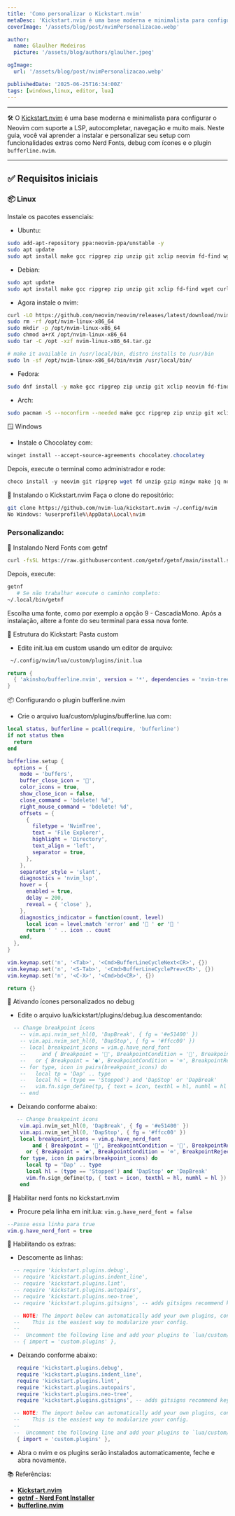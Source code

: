 ```yaml
---
title: 'Como personalizar o Kickstart.nvim'
metaDesc: 'Kickstart.nvim é uma base moderna e minimalista para configurar o Neovim com suporte a LSP, autocompletar, navegação e muito mais.'
coverImage: '/assets/blog/post/nvimPersonalizacao.webp'

author:
  name: Glaulher Medeiros
  picture: '/assets/blog/authors/glaulher.jpeg'

ogImage:
  url: '/assets/blog/post/nvimPersonalizacao.webp'

publishedDate: '2025-06-25T16:34:00Z'
tags: [windows,linux, editor, lua]
---
```


---


🛠️ O [Kickstart.nvim](https://github.com/nvim-lua/kickstart.nvim) é uma base moderna e minimalista para configurar o Neovim com suporte a LSP, autocompletar, navegação e muito mais. Neste guia, você vai aprender a instalar e personalizar seu setup com funcionalidades extras como Nerd Fonts, debug com ícones e o plugin `bufferline.nvim`.

---

## ✅ Requisitos iniciais

### 📦 Linux

Instale os pacotes essenciais:

- Ubuntu:
```bash
sudo add-apt-repository ppa:neovim-ppa/unstable -y
sudo apt update
sudo apt install make gcc ripgrep zip unzip git xclip neovim fd-find wget curl wl-clipboard
```

- Debian:
```bash
sudo apt update
sudo apt install make gcc ripgrep zip unzip git xclip fd-find wget curl wl-clipboard
```

- Agora instale o nvim:
```bash
curl -LO https://github.com/neovim/neovim/releases/latest/download/nvim-linux-x86_64.tar.gz
sudo rm -rf /opt/nvim-linux-x86_64
sudo mkdir -p /opt/nvim-linux-x86_64
sudo chmod a+rX /opt/nvim-linux-x86_64
sudo tar -C /opt -xzf nvim-linux-x86_64.tar.gz

# make it available in /usr/local/bin, distro installs to /usr/bin
sudo ln -sf /opt/nvim-linux-x86_64/bin/nvim /usr/local/bin/
```

- Fedora:
```bash
sudo dnf install -y make gcc ripgrep zip unzip git xclip neovim fd-find wget curl wl-clipboard
```
- Arch:
```bash
sudo pacman -S --noconfirm --needed make gcc ripgrep zip unzip git xclip neovim fd-find wget curl wl-clipboard
```


🪟 Windows
- Instale o Chocolatey com:

```powershell
winget install --accept-source-agreements chocolatey.chocolatey
```
Depois, execute o terminal como administrador e rode:

```powershell
choco install -y neovim git ripgrep wget fd unzip gzip mingw make jq nodejs-lts luarocks llvm
```
🚀 Instalando o Kickstart.nvim
Faça o clone do repositório:

```bash
git clone https://github.com/nvim-lua/kickstart.nvim ~/.config/nvim
No Windows: %userprofile%\AppData\Local\nvim
```



### Personalizando:

🎨 Instalando Nerd Fonts com getnf
```bash
curl -fsSL https://raw.githubusercontent.com/getnf/getnf/main/install.sh | bash
```

Depois, execute:
```bash
getnf
   # Se não trabalhar execute o caminho completo:
~/.local/bin/getnf
```

Escolha uma fonte, como por exemplo a opção 9 - CascadiaMono. Após a instalação, altere a fonte do seu terminal para essa nova fonte.



🧠 Estrutura do Kickstart: Pasta custom

- Edite init.lua em custom usando um editor de arquivo:
```bash
 ~/.config/nvim/lua/custom/plugins/init.lua
```

```lua
return {
  { 'akinsho/bufferline.nvim', version = '*', dependencies = 'nvim-tree/nvim-web-devicons' },
}
```
📦 Configurando o plugin bufferline.nvim
- Crie o arquivo lua/custom/plugins/bufferline.lua com:

```lua
local status, bufferline = pcall(require, 'bufferline')
if not status then
  return
end

bufferline.setup {
  options = {
    mode = 'buffers',
    buffer_close_icon = '',
    color_icons = true,
    show_close_icon = false,
    close_command = 'bdelete! %d',
    right_mouse_command = 'bdelete! %d',
    offsets = {
      {
        filetype = 'NvimTree',
        text = 'File Explorer',
        highlight = 'Directory',
        text_align = 'left',
        separator = true,
      },
    },
    separator_style = 'slant',
    diagnostics = 'nvim_lsp',
    hover = {
      enabled = true,
      delay = 200,
      reveal = { 'close' },
    },
    diagnostics_indicator = function(count, level)
      local icon = level:match 'error' and ' ' or ' '
      return ' ' .. icon .. count
    end,
  },
}

vim.keymap.set('n', '<Tab>', '<Cmd>BufferLineCycleNext<CR>', {})
vim.keymap.set('n', '<S-Tab>', '<Cmd>BufferLineCyclePrev<CR>', {})
vim.keymap.set('n', '<C-X>', '<Cmd>bd<CR>', {})

return {}
```
🐞 Ativando ícones personalizados no debug
- Edite o arquivo lua/kickstart/plugins/debug.lua descomentando:

```lua
  -- Change breakpoint icons
    -- vim.api.nvim_set_hl(0, 'DapBreak', { fg = '#e51400' })
    -- vim.api.nvim_set_hl(0, 'DapStop', { fg = '#ffcc00' })
    -- local breakpoint_icons = vim.g.have_nerd_font
    --     and { Breakpoint = '', BreakpointCondition = '', BreakpointRejected = '', LogPoint = '', Stopped = '' }
    --   or { Breakpoint = '●', BreakpointCondition = '⊜', BreakpointRejected = '⊘', LogPoint = '◆', Stopped = '⭔' }
    -- for type, icon in pairs(breakpoint_icons) do
    --   local tp = 'Dap' .. type
    --   local hl = (type == 'Stopped') and 'DapStop' or 'DapBreak'
    --   vim.fn.sign_define(tp, { text = icon, texthl = hl, numhl = hl })
    -- end
```
- Deixando conforme abaixo:

```lua
   -- Change breakpoint icons
    vim.api.nvim_set_hl(0, 'DapBreak', { fg = '#e51400' })
    vim.api.nvim_set_hl(0, 'DapStop', { fg = '#ffcc00' })
    local breakpoint_icons = vim.g.have_nerd_font
        and { Breakpoint = '', BreakpointCondition = '', BreakpointRejected = '', LogPoint = '', Stopped = '' }
      or { Breakpoint = '●', BreakpointCondition = '⊜', BreakpointRejected = '⊘', LogPoint = '◆', Stopped = '⭔' }
    for type, icon in pairs(breakpoint_icons) do
      local tp = 'Dap' .. type
      local hl = (type == 'Stopped') and 'DapStop' or 'DapBreak'
      vim.fn.sign_define(tp, { text = icon, texthl = hl, numhl = hl })
    end
```

🎨 Habilitar nerd fonts no kickstart.nvim
- Procure pela linha em init.lua: `vim.g.have_nerd_font = false`
```lua
--Passe essa linha para true
vim.g.have_nerd_font = true
```

🧠 Habilitando os extras:
- Descomente as linhas:
```lua
  -- require 'kickstart.plugins.debug',
  -- require 'kickstart.plugins.indent_line',
  -- require 'kickstart.plugins.lint',
  -- require 'kickstart.plugins.autopairs',
  -- require 'kickstart.plugins.neo-tree',
  -- require 'kickstart.plugins.gitsigns', -- adds gitsigns recommend keymaps

  -- NOTE: The import below can automatically add your own plugins, configuration, etc from `lua/custom/plugins/*.lua`
  --    This is the easiest way to modularize your config.
  --
  --  Uncomment the following line and add your plugins to `lua/custom/plugins/*.lua` to get going.
  -- { import = 'custom.plugins' },
```

- Deixando conforme abaixo:
```lua
   require 'kickstart.plugins.debug',
   require 'kickstart.plugins.indent_line',
   require 'kickstart.plugins.lint',
   require 'kickstart.plugins.autopairs',
   require 'kickstart.plugins.neo-tree',
   require 'kickstart.plugins.gitsigns', -- adds gitsigns recommend keymaps

  -- NOTE: The import below can automatically add your own plugins, configuration, etc from `lua/custom/plugins/*.lua`
  --    This is the easiest way to modularize your config.
  --
  --  Uncomment the following line and add your plugins to `lua/custom/plugins/*.lua` to get going.
   { import = 'custom.plugins' },
```


- Abra o nvim e os plugins serão instalados automaticamente, feche e abra novamente.

📚 Referências:
- [**Kickstart.nvim**](https://github.com/nvim-lua/kickstart.nvim/blob/master/init.lua)
- [**getnf - Nerd Font Installer**](https://github.com/getnf/getnf)
- [**bufferline.nvim**](https://github.com/akinsho/bufferline.nvim)